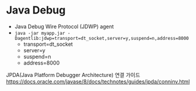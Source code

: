 # Java Debug
- Java Debug Wire Protocol (JDWP) agent
- `java -jar myapp.jar -Dagentlib:jdwp=transport=dt_socket,server=y,suspend=n,address=8000`
  - transport=dt_socket
  - server=y
  - suspend=n
  - address=8000

JPDA(Java Platform Debugger Architecture) 연결 가이드
https://docs.oracle.com/javase/8/docs/technotes/guides/jpda/conninv.html

